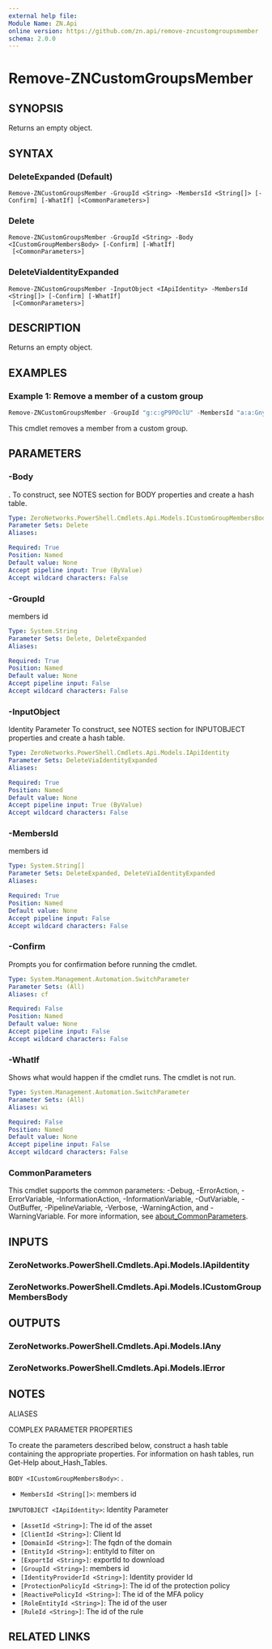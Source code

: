 ```yaml
---
external help file:
Module Name: ZN.Api
online version: https://github.com/zn.api/remove-zncustomgroupsmember
schema: 2.0.0
---
```


# Remove-ZNCustomGroupsMember

## SYNOPSIS
Returns an empty object.

## SYNTAX

### DeleteExpanded (Default)
```
Remove-ZNCustomGroupsMember -GroupId <String> -MembersId <String[]> [-Confirm] [-WhatIf] [<CommonParameters>]
```

### Delete
```
Remove-ZNCustomGroupsMember -GroupId <String> -Body <ICustomGroupMembersBody> [-Confirm] [-WhatIf]
 [<CommonParameters>]
```

### DeleteViaIdentityExpanded
```
Remove-ZNCustomGroupsMember -InputObject <IApiIdentity> -MembersId <String[]> [-Confirm] [-WhatIf]
 [<CommonParameters>]
```

## DESCRIPTION
Returns an empty object.

## EXAMPLES

### Example 1: Remove a member of a custom group
```powershell
Remove-ZNCustomGroupsMember -GroupId "g:c:gP9POclU" -MembersId "a:a:GnyWAsYs"
```

This cmdlet removes a member from a custom group.

## PARAMETERS

### -Body
.
To construct, see NOTES section for BODY properties and create a hash table.

```yaml
Type: ZeroNetworks.PowerShell.Cmdlets.Api.Models.ICustomGroupMembersBody
Parameter Sets: Delete
Aliases:

Required: True
Position: Named
Default value: None
Accept pipeline input: True (ByValue)
Accept wildcard characters: False
```

### -GroupId
members id

```yaml
Type: System.String
Parameter Sets: Delete, DeleteExpanded
Aliases:

Required: True
Position: Named
Default value: None
Accept pipeline input: False
Accept wildcard characters: False
```

### -InputObject
Identity Parameter
To construct, see NOTES section for INPUTOBJECT properties and create a hash table.

```yaml
Type: ZeroNetworks.PowerShell.Cmdlets.Api.Models.IApiIdentity
Parameter Sets: DeleteViaIdentityExpanded
Aliases:

Required: True
Position: Named
Default value: None
Accept pipeline input: True (ByValue)
Accept wildcard characters: False
```

### -MembersId
members id

```yaml
Type: System.String[]
Parameter Sets: DeleteExpanded, DeleteViaIdentityExpanded
Aliases:

Required: True
Position: Named
Default value: None
Accept pipeline input: False
Accept wildcard characters: False
```

### -Confirm
Prompts you for confirmation before running the cmdlet.

```yaml
Type: System.Management.Automation.SwitchParameter
Parameter Sets: (All)
Aliases: cf

Required: False
Position: Named
Default value: None
Accept pipeline input: False
Accept wildcard characters: False
```

### -WhatIf
Shows what would happen if the cmdlet runs.
The cmdlet is not run.

```yaml
Type: System.Management.Automation.SwitchParameter
Parameter Sets: (All)
Aliases: wi

Required: False
Position: Named
Default value: None
Accept pipeline input: False
Accept wildcard characters: False
```

### CommonParameters
This cmdlet supports the common parameters: -Debug, -ErrorAction, -ErrorVariable, -InformationAction, -InformationVariable, -OutVariable, -OutBuffer, -PipelineVariable, -Verbose, -WarningAction, and -WarningVariable. For more information, see [about_CommonParameters](http://go.microsoft.com/fwlink/?LinkID=113216).

## INPUTS

### ZeroNetworks.PowerShell.Cmdlets.Api.Models.IApiIdentity

### ZeroNetworks.PowerShell.Cmdlets.Api.Models.ICustomGroupMembersBody

## OUTPUTS

### ZeroNetworks.PowerShell.Cmdlets.Api.Models.IAny

### ZeroNetworks.PowerShell.Cmdlets.Api.Models.IError

## NOTES

ALIASES

COMPLEX PARAMETER PROPERTIES

To create the parameters described below, construct a hash table containing the appropriate properties. For information on hash tables, run Get-Help about_Hash_Tables.


`BODY <ICustomGroupMembersBody>`: .
  - `MembersId <String[]>`: members id

`INPUTOBJECT <IApiIdentity>`: Identity Parameter
  - `[AssetId <String>]`: The id of the asset
  - `[ClientId <String>]`: Client Id
  - `[DomainId <String>]`: The fqdn of the domain
  - `[EntityId <String>]`: entityId to filter on
  - `[ExportId <String>]`: exportId to download
  - `[GroupId <String>]`: members id
  - `[IdentityProviderId <String>]`: Identity provider Id
  - `[ProtectionPolicyId <String>]`: The id of the protection policy
  - `[ReactivePolicyId <String>]`: The id of the MFA policy
  - `[RoleEntityId <String>]`: The id of the user
  - `[RuleId <String>]`: The id of the rule

## RELATED LINKS

